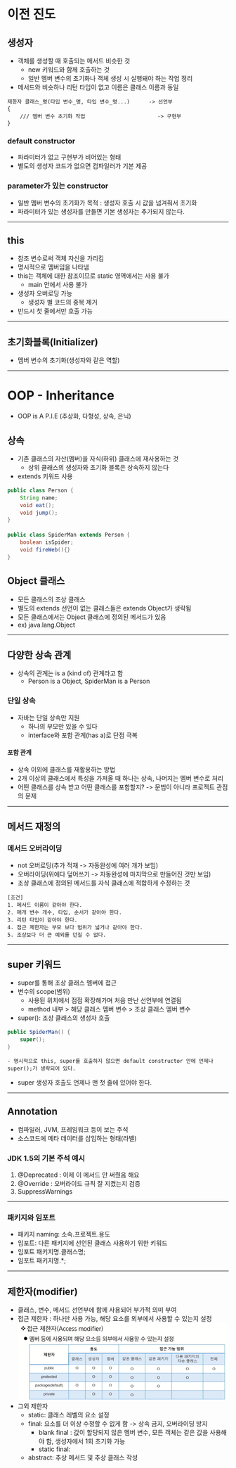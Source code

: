# 이전 진도
## 생성자
- 객체를 생성할 때 호출되는 메서드 비슷한 것
    - new 키워드와 함께 호출하는 것
    - 일반 멤버 변수의 초기화나 객체 생성 시 실행돼야 하는 작업 정리
- 메서드와 비슷하나 리턴 타입이 없고 이름은 클래스 이름과 동일
```
제한자 클래스_명(타입 변수_명, 타입 변수_명...)      -> 선언부
{
    /// 멤버 변수 초기화 작업                       -> 구현부
}
```
### default constructor
- 파라미터가 없고 구현부가 비어있는 형태
- 별도의 생성자 코드가 없으면 컴파일러가 기본 제공
### parameter가 있는 constructor
- 일반 멤버 변수의 초기화가 목적 : 생성자 호출 시 값을 넘겨줘서 초기화
- 파라미터가 있는 생성자를 만들면 기본 생성자는 추가되지 않는다.

---
## this
- 참조 변수로써 객체 자신을 가리킴 
- 명시적으로 멤버임을 나타냄
- this는 객체에 대한 참조이므로 static 영역에서는 사용 불가
    - main 안에서 사용 불가
- 생성자 오버로딩 가능 
    - 생성자 별 코드의 중복 제거
- 반드시 첫 줄에서만 호출 가능
---
## 초기화블록(Initializer)
- 멤버 변수의 초기화(생성자와 같은 역할)


---
# OOP - Inheritance
- OOP is A P.I.E (추상화, 다형성, 상속, 은닉)
## 상속
- 기존 클래스의 자산(멤버)을 자식(하위) 클래스에 재사용하는 것
    - 상위 클래스의 생성자와 초기화 블록은 상속하지 않는다
- extends 키워드 사용
```java
public class Person {
    String name;
    void eat();
    void jump();
}

public class SpiderMan extends Person {
    boolean isSpider;
    void fireWeb(){}
}
```
## Object 클래스
- 모든 클래스의 조상 클래스
- 별도의 extends 선언이 없는 클래스들은 extends Object가 생략됨
- 모든 클래스에서는 Object 클래스에 정의된 메서드가 있음
- ex) java.lang.Object
---
## 다양한 상속 관계
- 상속의 관계는 is a (kind of) 관계라고 함
    - Person is a Object, SpiderMan is a Person
### 단일 상속
- 자바는 단일 상속만 지원
    - 하나의 부모만 있을 수 있다
    - interface와 포함 관계(has a)로 단점 극복
#### 포함 관계
- 상속 이외에 클래스를 재활용하는 방법
- 2개 이상의 클래스에서 특성을 가져올 때 하나는 상속, 나머지는 멤버 변수로 처리
- 어떤 클래스를 상속 받고 어떤 클래스를 포함할지? -> 문법이 아니라 프로젝트 관점의 문제

---
## 메서드 재정의
### 메서드 오버라이딩
- not 오버로딩(추가 적재 -> 자동완성에 여러 개가 보임)
- 오버라이딩(위에다 덮어쓰기 -> 자동완성에 마지막으로 만들어진 것만 보임)
- 조상 클래스에 정의된 메서드를 자식 클래스에 적합하게 수정하는 것 
```
[조건]
1. 메서드 이름이 같아야 한다.
2. 매개 변수 개수, 타입, 순서가 같아야 한다.
3. 리턴 타입이 같아야 한다.
4. 접근 제한자는 부모 보다 범위가 넓거나 같아야 한다.
5. 조상보다 더 큰 예외를 던질 수 없다.
```
---
## super 키워드
- super를 통해 조상 클래스 멤버에 접근
- 변수의 scope(범위)
    - 사용된 위치에서 점점 확장해가며 처음 만난 선언부에 연결됨
    - method 내부 > 해당 클래스 멤버 변수 > 조상 클래스 멤버 변수
- super(): 조상 클래스의 생성자 호출
```java
public SpiderMan() {
    super();
}
```
    - 명시적으로 this, super를 호출하지 않으면 default constructor 안에 언제나 super();가 생략되어 있다.
- super 생성자 호출도 언제나 맨 첫 줄에 있어야 한다.
---
## Annotation
- 컴파일러, JVM, 프레임워크 등이 보는 주석
- 소스코드에 메타 데이터를 삽입하는 형태(라벨)

### JDK 1.5의 기본 주석 예시
1. @Deprecated : 이제 이 메서드 안 써줬음 해요 
2. @Override : 오버라이드 규칙 잘 지켰는지 검증 
3. SuppressWarnings 
---
### 패키지와 임포트
- 패키지 naming: 소속.프로젝트.용도
- 임포트: 다른 패키지에 선언된 클래스 사용하기 위한 키워드
- 임포트 패키지명.클래스명; 
- 임포트 패키지명.*;
---
## 제한자(modifier)
- 클래스, 변수, 메서드 선언부에 함께 사용되어 부가적 의미 부여
- 접근 제한자 : 하나만 사용 가능, 해당 요소를 외부에서 사용할 수 있는지 설정
![Alt text](image-11.png)
- 그외 제한자
    - static: 클래스 레벨의 요소 설정
    - final: 요소를 더 이상 수정할 수 없게 함 -> 상속 금지, 오버라이딩 방지 
        - blank final : 값이 할당되지 않은 멤버 변수, 모든 객체는 같은 값을 사용해야 함, 생성자에서 1회 초기화 가능
        - static final: 
    - abstract: 추상 메서드 및 추상 클래스 작성
